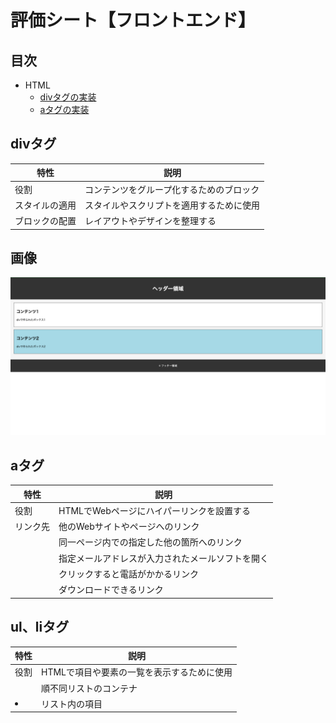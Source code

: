 # 評価シート【フロントエンド】

## 目次
- HTML
    - [divタグの実装](#user-content-divタグ)
    - [aタグの実装](#user-content-aタグ)

## divタグ
| 特性 | 説明 |
|------|------|
| 役割 | コンテンツをグループ化するためのブロック |
| スタイルの適用 | スタイルやスクリプトを適用するために使用 |
| ブロックの配置 | レイアウトやデザインを整理する |

## 画像
![divデモ画像](images/div-demo.png)

## aタグ
| 特性 | 説明 |
|------|------|
| 役割 | HTMLでWebページにハイパーリンクを設置する |
| リンク先 | 他のWebサイトやページへのリンク |
| | 同一ページ内での指定した他の箇所へのリンク |
| | 指定メールアドレスが入力されたメールソフトを開く |
| | クリックすると電話がかかるリンク |
| | ダウンロードできるリンク |

## ul、liタグ
| 特性 | 説明 |
|------|------|
| 役割 | HTMLで項目や要素の一覧を表示するために使用 |
| <ul> | 順不同リストのコンテナ |
| <li> | リスト内の項目 |